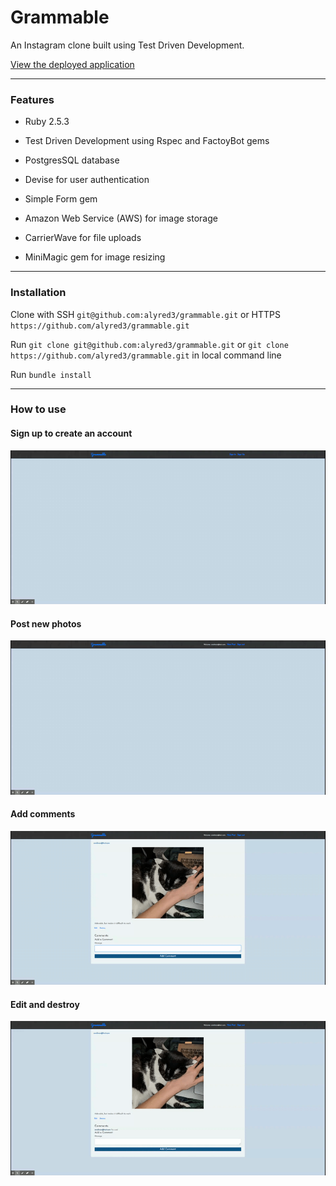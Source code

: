 # Grammable

An Instagram clone built using Test Driven Development.

[View the deployed application](https://grammable-alyssa-redman.herokuapp.com/grams)

____________

### Features

* Ruby 2.5.3

* Test Driven Development using Rspec and FactoyBot gems

* PostgresSQL database

* Devise for user authentication

* Simple Form gem 

* Amazon Web Service (AWS) for image storage

* CarrierWave for file uploads

* MiniMagic gem for image resizing

____________

### Installation

Clone with SSH `git@github.com:alyred3/grammable.git` or HTTPS `https://github.com/alyred3/grammable.git`

Run `git clone git@github.com:alyred3/grammable.git` or `git clone https://github.com/alyred3/grammable.git` in local command line

Run `bundle install`

____________

### How to use 

#### Sign up to create an account
![Screenshot](app/assets/images/signup.gif)

#### Post new photos
![Screenshot](app/assets/images/new.gif)

#### Add comments
![Screenshot](app/assets/images/comment.gif)

#### Edit and destroy
![Screenshot](app/assets/images/editdestroy.gif)








